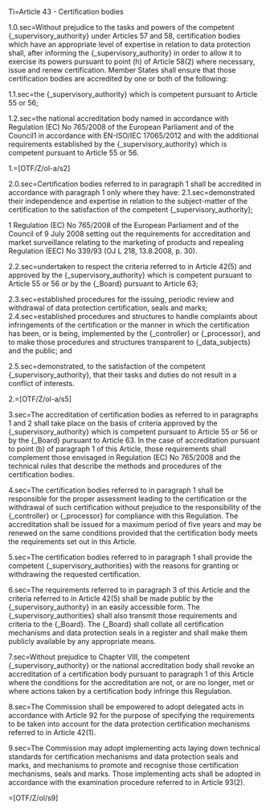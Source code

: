 Ti=Article 43 - Certification bodies

1.0.sec=Without prejudice to the tasks and powers of the competent {_supervisory_authority} under Articles 57 and 58, certification bodies which have an appropriate level of expertise in relation to data protection shall, after informing the {_supervisory_authority} in order to allow it to exercise its powers pursuant to point (h) of Article 58(2) where necessary, issue and renew certification. Member States shall ensure that those certification bodies are accredited by one or both of the following:

1.1.sec=the {_supervisory_authority} which is competent pursuant to Article 55 or 56;

1.2.sec=the national accreditation body named in accordance with Regulation (EC) No 765/2008 of the European Parliament and of the Council1 in accordance with EN-ISO/IEC 17065/2012 and with the additional requirements established by the {_supervisory_authority} which is competent pursuant to Article 55 or 56.

1.=[OTF/Z/ol-a/s2]

2.0.sec=Certification bodies referred to in paragraph 1 shall be accredited in accordance with paragraph 1 only where they have:
2.1.sec=demonstrated their independence and expertise in relation to the subject-matter of the certification to the satisfaction of the competent {_supervisory_authority};

1 Regulation (EC) No 765/2008 of the European Parliament and of the Council of 9 July 2008 setting out the requirements for accreditation and market surveillance relating to the marketing of products and repealing Regulation (EEC) No 339/93 (OJ L 218, 13.8.2008, p. 30).

2.2.sec=undertaken to respect the criteria referred to in Article 42(5) and approved by the {_supervisory_authority} which is competent pursuant to Article 55 or 56 or by the {_Board} pursuant to Article 63;

2.3.sec=established procedures for the issuing, periodic review and withdrawal of data protection certification, seals and marks;
2.4.sec=established procedures and structures to handle complaints about infringements of the certification or the manner in which the certification has been, or is being, implemented by the {_controller} or {_processor}, and to make those procedures and structures transparent to {_data_subjects} and the public; and

2.5.sec=demonstrated, to the satisfaction of the competent {_supervisory_authority}, that their tasks and duties do not result in a conflict of interests.

2.=[OTF/Z/ol-a/s5]

3.sec=The accreditation of certification bodies as referred to in paragraphs 1 and 2 shall take place on the basis of criteria approved by the {_supervisory_authority} which is competent pursuant to Article 55 or 56 or by the {_Board} pursuant to Article 63. In the case of accreditation pursuant to point (b) of paragraph 1 of this Article, those requirements shall complement those envisaged in Regulation (EC) No 765/2008 and the technical rules that describe the methods and procedures of the certification bodies.

4.sec=The certification bodies referred to in paragraph 1 shall be responsible for the proper assessment leading to the certification or the withdrawal of such certification without prejudice to the responsibility of the {_controller} or {_processor} for compliance with this Regulation. The accreditation shall be issued for a maximum period of five years and may be renewed on the same conditions provided that the certification body meets the requirements set out in this Article.

5.sec=The certification bodies referred to in paragraph 1 shall provide the competent {_supervisory_authorities} with the reasons for granting or withdrawing the requested certification.

6.sec=The requirements referred to in paragraph 3 of this Article and the criteria referred to in Article 42(5) shall be made public by the {_supervisory_authority} in an easily accessible form. The {_supervisory_authorities} shall also transmit those requirements and criteria to the {_Board}. The {_Board} shall collate all certification mechanisms and data protection seals in a register and shall make them publicly available by any appropriate means.

7.sec=Without prejudice to Chapter VIII, the competent {_supervisory_authority} or the national accreditation body shall revoke an accreditation of a certification body pursuant to paragraph 1 of this Article where the conditions for the accreditation are not, or are no longer, met or where actions taken by a certification body infringe this Regulation.

8.sec=The Commission shall be empowered to adopt delegated acts in accordance with Article 92 for the purpose of specifying the requirements to be taken into account for the data protection certification mechanisms referred to in Article 42(1).

9.sec=The Commission may adopt implementing acts laying down technical standards for certification mechanisms and data protection seals and marks, and mechanisms to promote and recognise those certification mechanisms, seals and marks. Those implementing acts shall be adopted in accordance with the examination procedure referred to in Article 93(2).

=[OTF/Z/ol/s9]

